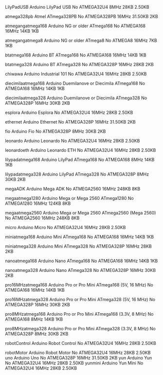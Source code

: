 LilyPadUSB 	Arduino LilyPad USB 	No 	ATMEGA32U4 	8MHz 	28KB 	2.50KB


atmega328pb 	Atmel ATmega328PB 	No 	ATMEGA328PB 	16MHz 	31.50KB 	2KB


atmegangatmega168 	Arduino NG or older ATmega168 	No 	ATMEGA168 	16MHz 	14KB 	1KB


atmegangatmega8 	Arduino NG or older ATmega8 	No 	ATMEGA8 	16MHz 	7KB 	1KB


btatmega168 	Arduino BT ATmega168 	No 	ATMEGA168 	16MHz 	14KB 	1KB


btatmega328 	Arduino BT ATmega328 	No 	ATMEGA328P 	16MHz 	28KB 	2KB


chiwawa 	Arduino Industrial 101 	No 	ATMEGA32U4 	16MHz 	28KB 	2.50KB


diecimilaatmega168 	Arduino Duemilanove or Diecimila ATmega168 	No 	ATMEGA168 	16MHz 	14KB 	1KB


diecimilaatmega328 	Arduino Duemilanove or Diecimila ATmega328 	No 	ATMEGA328P 	16MHz 	30KB 	2KB


esplora 	Arduino Esplora 	No 	ATMEGA32U4 	16MHz 	28KB 	2.50KB


ethernet 	Arduino Ethernet 	No 	ATMEGA328P 	16MHz 	31.50KB 	2KB


fio 	Arduino Fio 	No 	ATMEGA328P 	8MHz 	30KB 	2KB


leonardo 	Arduino Leonardo 	No 	ATMEGA32U4 	16MHz 	28KB 	2.50KB


leonardoeth 	Arduino Leonardo ETH 	No 	ATMEGA32U4 	16MHz 	28KB 	2.50KB


lilypadatmega168 	Arduino LilyPad ATmega168 	No 	ATMEGA168 	8MHz 	14KB 	1KB


lilypadatmega328 	Arduino LilyPad ATmega328 	No 	ATMEGA328P 	8MHz 	30KB 	2KB


megaADK 	Arduino Mega ADK 	No 	ATMEGA2560 	16MHz 	248KB 	8KB


megaatmega1280 	Arduino Mega or Mega 2560 ATmega1280 	No 	ATMEGA1280 	16MHz 	124KB 	8KB


megaatmega2560 	Arduino Mega or Mega 2560 ATmega2560 (Mega 2560) 	No 	ATMEGA2560 	16MHz 	248KB 	8KB


micro 	Arduino Micro 	No 	ATMEGA32U4 	16MHz 	28KB 	2.50KB


miniatmega168 	Arduino Mini ATmega168 	No 	ATMEGA168 	16MHz 	14KB 	1KB


miniatmega328 	Arduino Mini ATmega328 	No 	ATMEGA328P 	16MHz 	28KB 	2KB


nanoatmega168 	Arduino Nano ATmega168 	No 	ATMEGA168 	16MHz 	14KB 	1KB


nanoatmega328 	Arduino Nano ATmega328 	No 	ATMEGA328P 	16MHz 	30KB 	2KB


pro16MHzatmega168 	Arduino Pro or Pro Mini ATmega168 (5V, 16 MHz) 	No 	ATMEGA168 	16MHz 	14KB 	1KB


pro16MHzatmega328 	Arduino Pro or Pro Mini ATmega328 (5V, 16 MHz) 	No 	ATMEGA328P 	16MHz 	30KB 	2KB


pro8MHzatmega168 	Arduino Pro or Pro Mini ATmega168 (3.3V, 8 MHz) 	No 	ATMEGA168 	8MHz 	14KB 	1KB


pro8MHzatmega328 	Arduino Pro or Pro Mini ATmega328 (3.3V, 8 MHz) 	No 	ATMEGA328P 	8MHz 	30KB 	2KB


robotControl 	Arduino Robot Control 	No 	ATMEGA32U4 	16MHz 	28KB 	2.50KB


robotMotor 	Arduino Robot Motor 	No 	ATMEGA32U4 	16MHz 	28KB 	2.50KB
uno 	Arduino Uno 	No 	ATMEGA328P 	16MHz 	31.50KB 	2KB
yun 	Arduino Yun 	No 	ATMEGA32U4 	16MHz 	28KB 	2.50KB
yunmini 	Arduino Yun Mini 	No 	ATMEGA32U4 	16MHz 	28KB 	2.50KB
